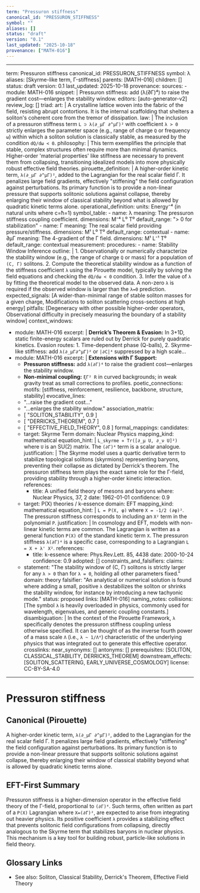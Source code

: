 ```yaml
---
term: "Pressuron stiffness"
canonical_id: "PRESSURON_STIFFNESS"
symbol: ""
aliases: []
status: "draft"
version: "0.1"
last_updated: "2025-10-18"
provenance: ["MATH-016"]
---
```


---
term: Pressuron stiffness
canonical_id: PRESSURON_STIFFNESS
symbol: λ
aliases: [Skyrme-like term, Γ-stiffness]
parents: [MATH-016]
children: []
status: draft
version: 0.1
last_updated: 2025-10-18
provenance:
  sources:
    - module: MATH-016
      snippet: |
        Pressuron stiffness: add (λ(∂Γ)⁴) to raise the gradient cost—enlarges the stability window.
  editors: [auto-generator-v2]
  review_log: []
triad:
  art: |
    A crystalline lattice woven into the fabric of the field, resisting abrupt contortions. It is the internal scaffolding that shelters a soliton's coherent core from the tremor of dissipation.
  law: |
    The inclusion of a pressuron stiffness term `L ⊃ λ(∂_μΓ ∂^μΓ)²` with coefficient `λ > 0` strictly enlarges the parameter space (e.g., range of charge `Q` or frequency `ω`) within which a soliton solution is classically stable, as measured by the condition `dQ/dω < 0`.
  philosophy: |
    This term exemplifies the principle that stable, complex structures often require more than minimal dynamics. Higher-order 'material properties' like stiffness are necessary to prevent them from collapsing, transitioning idealized models into more physically robust effective field theories.
pirouette_definition: |
  A higher-order kinetic term, `λ(∂_μΓ ∂^μΓ)²`, added to the Lagrangian for the real scalar field Γ. It penalizes large field gradients, effectively "stiffening" the field configuration against perturbations. Its primary function is to provide a non-linear pressure that supports solitonic solutions against collapse, thereby enlarging their window of classical stability beyond what is allowed by quadratic kinetic terms alone.
operational_definition:
  units: Energy⁻⁴ (in natural units where c=ħ=1)
  symbol_table:
    - name: λ
      meaning: The pressuron stiffness coupling coefficient.
      dimensions: M⁻⁴ L⁰ T⁰
      default_range: "> 0 for stabilization"
    - name: Γ
      meaning: The real scalar field providing pressure/stiffness.
      dimensions: M¹ L⁰ T⁰
      default_range: contextual
    - name: ∂μΓ
      meaning: The 4-gradient of the Γ field.
      dimensions: M¹ L⁻¹ T⁰
      default_range: contextual
  measurement:
    procedures:
      - name: Stability Window Inference
        outline: |
          1. Observationally or numerically characterize the stability window (e.g., the range of charge `Q` or mass) for a population of `(C, Γ)` solitons.
          2. Compute the theoretical stability window as a function of the stiffness coefficient `λ` using the Pirouette model, typically by solving the field equations and checking the `dQ/dω < 0` condition.
          3. Infer the value of `λ` by fitting the theoretical model to the observed data. A non-zero `λ` is required if the observed window is larger than the `λ=0` prediction.
        expected_signals: [A wider-than-minimal range of stable soliton masses for a given charge, Modifications to soliton scattering cross-sections at high energy]
        pitfalls: [Degeneracy with other possible higher-order operators, Observational difficulty in precisely measuring the boundary of a stability window]
context_windows:
  - module: MATH-016
    excerpt: |
      **Derrick’s Theorem & Evasion:** In 3+1D, static finite-energy scalars are ruled out by Derrick for purely quadratic kinetics. Evasion routes: 1. Time-dependent phase (Q-balls), 2. Skyrme-like stiffness: add `λ(∂_μΓ∂^μΓ)²` or `|∂C|⁴` suppressed by a high scale...
  - module: MATH-016
    excerpt: |
      **Extensions with Γ Support:**
      * **Pressuron stiffness:** add `λ(∂Γ)⁴` to raise the gradient cost—enlarges the stability window.
      * **Non-minimal coupling:** `ξΓ² R` in curved backgrounds; in weak gravity treat as small corrections to profiles.
poetic_connections:
  motifs: [stiffness, reinforcement, resilience, backbone, structure, stability]
  evocative_lines:
    - "...raise the gradient cost..."
    - "...enlarges the stability window."
  association_matrix:
    - [ "SOLITON_STABILITY", 0.9 ]
    - [ "DERRICKS_THEOREM", 0.7 ]
    - [ "EFFECTIVE_FIELD_THEORY", 0.8 ]
formal_mappings:
  candidates:
    - target: Skyrme Term
      domain: Nuclear Physics
      mapping_kind: mathematical
      equation_hint: |
        `L_skyrme ∝ Tr([∂_μ U, ∂_ν U]²)` where `U` is an SU(2) matrix. The `(∂Γ)⁴` term is a scalar analogue.
      justification: |
        The Skyrme model uses a quartic derivative term to stabilize topological solitons (skyrmions) representing baryons, preventing their collapse as dictated by Derrick's theorem. The pressuron stiffness term plays the exact same role for the Γ-field, providing stability through a higher-order kinetic interaction.
      references:
        - title: A unified field theory of mesons and baryons
          where: Nuclear Physics, 37, 2
          date: 1962-01-01
      confidence: 0.9
    - target: P(X) theories / k-essence
      domain: EFT
      mapping_kind: mathematical
      equation_hint: |
        `L = P(X, φ)` where `X = -1/2 (∂φ)²`. The pressuron stiffness corresponds to including an `X²` term in the polynomial `P`.
      justification: |
        In cosmology and EFT, models with non-linear kinetic terms are common. The Lagrangian is written as a general function `P(X)` of the standard kinetic term `X`. The pressuron stiffness `λ(∂Γ)⁴` is a specific case, corresponding to a Lagrangian `L = X + λ' X²`.
      references:
        - title: k-essence
          where: Phys.Rev.Lett. 85, 4438
          date: 2000-10-24
      confidence: 0.9
  adopted: []
constraints_and_falsifiers:
  claims:
    - statement: "The stability window of (C, Γ) solitons is strictly larger for any `λ > 0` than for `λ = 0`, holding all other parameters fixed."
      domain: theory
      falsifier: "An analytical or numerical solution is found where adding a small, positive `λ` destabilizes the soliton or shrinks the stability window, for instance by introducing a new tachyonic mode."
      status: proposed
      links: [MATH-016]
naming_notes:
  collisions: [The symbol `λ` is heavily overloaded in physics, commonly used for wavelength, eigenvalues, and generic coupling constants.]
  disambiguation: |
    In the context of the Pirouette Framework, `λ` specifically denotes the pressuron stiffness coupling unless otherwise specified. It can be thought of as the inverse fourth power of a mass scale `Λ` (i.e., `λ ~ 1/Λ⁴`) characteristic of the underlying physics that was integrated out to generate this effective operator.
crosslinks:
  near_synonyms: []
  antonyms: []
  prerequisites: [SOLITON, CLASSICAL_STABILITY, DERRICKS_THEOREM]
  downstream_effects: [SOLITON_SCATTERING, EARLY_UNIVERSE_COSMOLOGY]
license: CC-BY-SA-4.0
---

# Pressuron stiffness

## Canonical (Pirouette)
A higher-order kinetic term, `λ(∂_μΓ ∂^μΓ)²`, added to the Lagrangian for the real scalar field Γ. It penalizes large field gradients, effectively "stiffening" the field configuration against perturbations. Its primary function is to provide a non-linear pressure that supports solitonic solutions against collapse, thereby enlarging their window of classical stability beyond what is allowed by quadratic kinetic terms alone.

## EFT-First Summary
Pressuron stiffness is a higher-dimension operator in the effective field theory of the Γ-field, proportional to `(∂Γ)⁴`. Such terms, often written as part of a `P(X)` Lagrangian where `X=(∂Γ)²`, are expected to arise from integrating out heavier physics. Its positive coefficient `λ` provides a stabilizing effect that prevents solitonic field configurations from collapsing, directly analogous to the Skyrme term that stabilizes baryons in nuclear physics. This mechanism is a key tool for building robust, particle-like solutions in field theory.

## Glossary Links
- See also: Soliton, Classical Stability, Derrick's Theorem, Effective Field Theory